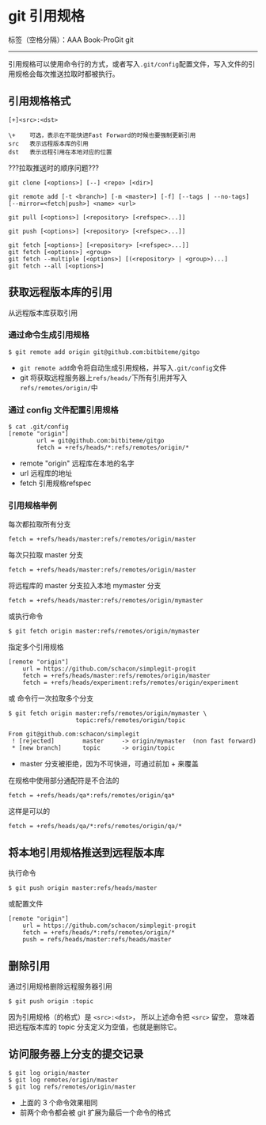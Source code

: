 ﻿# git 引用规格

标签（空格分隔）：AAA Book-ProGit git 

---

引用规格可以使用命令行的方式，或者写入`.git/config`配置文件，写入文件的引用规格会每次推送拉取时都被执行。

## 引用规格格式 

`[+]<src>:<dst>`

    \+    可选，表示在不能快进Fast Forward的时候也要强制更新引用
    src   表示远程版本库的引用
    dst   表示远程引用在本地对应的位置
    
???拉取推送时的顺序问题???

    git clone [<options>] [--] <repo> [<dir>]
    
    git remote add [-t <branch>] [-m <master>] [-f] [--tags | --no-tags] [--mirror=<fetch|push>] <name> <url>
    
    git pull [<options>] [<repository> [<refspec>...]]
    
    git push [<options>] [<repository> [<refspec>...]]
    
    git fetch [<options>] [<repository> [<refspec>...]]
    git fetch [<options>] <group>
    git fetch --multiple [<options>] [(<repository> | <group>)...]
    git fetch --all [<options>]


## 获取远程版本库的引用

从远程版本库获取引用

### 通过命令生成引用规格

```
$ git remote add origin git@github.com:bitbiteme/gitgo
```
* `git remote add`命令将自动生成引用规格，并写入`.git/config`文件
* git 将获取远程服务器上`refs/heads/`下所有引用并写入`refs/remotes/origin/`中

### 通过 config 文件配置引用规格

```
$ cat .git/config
[remote "origin"]
        url = git@github.com:bitbiteme/gitgo
        fetch = +refs/heads/*:refs/remotes/origin/*
```
* remote "origin"   远程库在本地的名字
* url               远程库的地址
* fetch             引用规格refspec

### 引用规格举例

每次都拉取所有分支
```
fetch = +refs/heads/master:refs/remotes/origin/master
```

每次只拉取 master 分支
```
fetch = +refs/heads/master:refs/remotes/origin/master
```

将远程库的 master 分支拉入本地 mymaster 分支
```
fetch = +refs/heads/master:refs/remotes/origin/mymaster
```
或执行命令
```
$ git fetch origin master:refs/remotes/origin/mymaster
```

指定多个引用规格
```
[remote "origin"]
	url = https://github.com/schacon/simplegit-progit
	fetch = +refs/heads/master:refs/remotes/origin/master
	fetch = +refs/heads/experiment:refs/remotes/origin/experiment
```
或
命令行一次拉取多个分支
```
$ git fetch origin master:refs/remotes/origin/mymaster \
	               topic:refs/remotes/origin/topic
	 
From git@github.com:schacon/simplegit
 ! [rejected]        master     -> origin/mymaster  (non fast forward)
 * [new branch]      topic      -> origin/topic
```
* master 分支被拒绝，因为不可快进，可通过前加 + 来覆盖

在规格中使用部分通配符是不合法的
```
fetch = +refs/heads/qa*:refs/remotes/origin/qa*
```
这样是可以的
```
fetch = +refs/heads/qa/*:refs/remotes/origin/qa/*
```

## 将本地引用规格推送到远程版本库

执行命令
```
$ git push origin master:refs/heads/master
```

或配置文件
```
[remote "origin"]
	url = https://github.com/schacon/simplegit-progit
	fetch = +refs/heads/*:refs/remotes/origin/*
	push = refs/heads/master:refs/heads/master
```

## 删除引用

通过引用规格删除远程服务器引用
```
$ git push origin :topic
```
因为引用规格（的格式）是 `<src>:<dst>`，
所以上述命令把 `<src>` 留空，
意味着把远程版本库的 topic 分支定义为空值，也就是删除它。

## 访问服务器上分支的提交记录
```
$ git log origin/master
$ git log remotes/origin/master
$ git log refs/remotes/origin/master
```
* 上面的 3 个命令效果相同
* 前两个命令都会被 git 扩展为最后一个命令的格式

